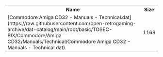 <table>
<tr><th>Name</th><th>Size</th></tr>
<tr><td>[Commodore Amiga CD32 - Manuals - Technical.dat](https://raw.githubusercontent.com/open-retrogaming-archive/dat-catalog/main/root/basic/TOSEC-PIX/Commodore/Amiga CD32/Manuals/Technical/Commodore Amiga CD32 - Manuals - Technical.dat)</td><td>1169</td></tr>
</table>
